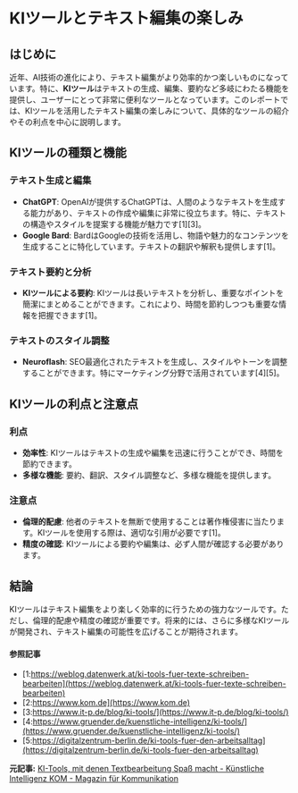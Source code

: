 # KIツールとテキスト編集の楽しみ

## はじめに

近年、AI技術の進化により、テキスト編集がより効率的かつ楽しいものになっています。特に、**KIツール**はテキストの生成、編集、要約など多岐にわたる機能を提供し、ユーザーにとって非常に便利なツールとなっています。このレポートでは、KIツールを活用したテキスト編集の楽しみについて、具体的なツールの紹介やその利点を中心に説明します。

## KIツールの種類と機能

### テキスト生成と編集

- **ChatGPT**: OpenAIが提供するChatGPTは、人間のようなテキストを生成する能力があり、テキストの作成や編集に非常に役立ちます。特に、テキストの構造やスタイルを提案する機能が魅力です[1][3]。
- **Google Bard**: BardはGoogleの技術を活用し、物語や魅力的なコンテンツを生成することに特化しています。テキストの翻訳や解釈も提供します[1]。

### テキスト要約と分析

- **KIツールによる要約**: KIツールは長いテキストを分析し、重要なポイントを簡潔にまとめることができます。これにより、時間を節約しつつも重要な情報を把握できます[1]。

### テキストのスタイル調整

- **Neuroflash**: SEO最適化されたテキストを生成し、スタイルやトーンを調整することができます。特にマーケティング分野で活用されています[4][5]。

## KIツールの利点と注意点

### 利点

- **効率性**: KIツールはテキストの生成や編集を迅速に行うことができ、時間を節約できます。
- **多様な機能**: 要約、翻訳、スタイル調整など、多様な機能を提供します。

### 注意点

- **倫理的配慮**: 他者のテキストを無断で使用することは著作権侵害に当たります。KIツールを使用する際は、適切な引用が必要です[1]。
- **精度の確認**: KIツールによる要約や編集は、必ず人間が確認する必要があります。

## 結論

KIツールはテキスト編集をより楽しく効率的に行うための強力なツールです。ただし、倫理的配慮や精度の確認が重要です。将来的には、さらに多様なKIツールが開発され、テキスト編集の可能性を広げることが期待されます。

#### 参照記事
- [1:https://weblog.datenwerk.at/ki-tools-fuer-texte-schreiben-bearbeiten](https://weblog.datenwerk.at/ki-tools-fuer-texte-schreiben-bearbeiten)
- [2:https://www.kom.de](https://www.kom.de)
- [3:https://www.it-p.de/blog/ki-tools/](https://www.it-p.de/blog/ki-tools/)
- [4:https://www.gruender.de/kuenstliche-intelligenz/ki-tools/](https://www.gruender.de/kuenstliche-intelligenz/ki-tools/)
- [5:https://digitalzentrum-berlin.de/ki-tools-fuer-den-arbeitsalltag](https://digitalzentrum-berlin.de/ki-tools-fuer-den-arbeitsalltag)


**元記事:** [KI-Tools, mit denen Textbearbeitung Spaß macht - Künstliche Intelligenz KOM - Magazin für Kommunikation](https://www.kom.de/news-praxis/ki-tools-mit-denen-textbearbeitung-spass-macht/)